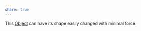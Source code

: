 ```yaml
---
share: true
---
```

This [Object](../Core/Object.md) can have its shape easily changed with minimal force.
